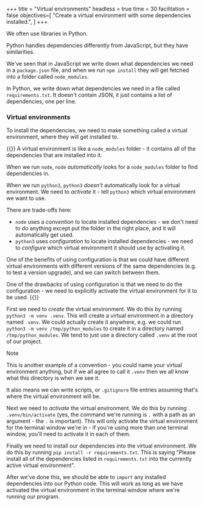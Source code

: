 +++
title = "Virtual environments"
headless = true
time = 30
facilitation = false
objectives=[
    "Create a virtual environment with some dependencies installed.",
]
+++

We often use libraries in Python.

Python handles dependencies differently from JavaScript, but they have similarities.

We've seen that in JavaScript we write down what dependencies we need in a `package.json` file, and when we run `npm install` they will get fetched into a folder called `node_modules`.

In Python, we write down what dependencies we need in a file called `requirements.txt`. It doesn't contain JSON, it just contains a list of dependencies, one per line.

### Virtual environments

To install the dependencies, we need to make something called a virtual environment, where they will get installed to.

{{<note type="Comparing virtual environments and node_modules">}}
A virtual environment is like a `node_modules` folder - it contains all of the dependencies that are installed into it.

When we run `node`, `node` _automatically_ looks for a `node_modules` folder to find dependencies in.

When we run `python3`, `python3` _doesn't_ automatically look for a virtual environment. We need to _activate_ it - tell `python3` which virtual environment we want to use.

There are trade-offs here:
* `node` uses a _convention_ to locate installed dependencies - we don't need to _do_ anything except put the folder in the right place, and it will automatically get used.
* `python3` uses _configuration_ to locate installed dependencies - we need to _configure_ which virtual environment it should use by activating it.

One of the benefits of using configuration is that we could have different virtual environments with different versions of the same dependencies (e.g. to test a version upgrade), and we can switch between them.

One of the drawbacks of using configuration is that we need to do the configuration - we need to explicitly activate the virtual environment for it to be used.
{{</note>}}

First we need to _create_ the virtual environment. We do this by running `python3 -m venv .venv`. This will create a virtual environment in a directory named `.venv`. We could actually create it anywhere, e.g. we could run `python3 -m venv /tmp/python_modules` to create it in a directory named `/tmp/python_modules`. We tend to just use a directory called `.venv` at the root of our project.

> [!NOTE]
>
> This is another example of a convention - you could name your virtual environment anything, but if we all agree to call it `.venv` then we all know what this directory is when we see it.
>
> It also means we can write scripts, or `.gitignore` file entries assuming that's where the virtual environment will be.

Next we need to _activate_ the virtual environment. We do this by running `. .venv/bin/activate` (yes, the command we're running is `.` with a path as an argument - the `.` is important). This will only activate the virtual environment for the terminal window we're in - if you're using more than one terminal window, you'll need to activate it in each of them.

Finally we need to install our dependencies into the virtual environment. We do this by running `pip install -r requirements.txt`. This is saying "Please install all of the dependencies listed in `requirements.txt` into the currently active virtual environment".

After we've done this, we should be able to `import` any installed dependencies into our Python code. This will work as long as we have activated the virtual environment in the terminal window where we're running our program.
